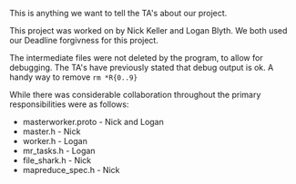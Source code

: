 This is anything we want to tell the TA's about our project.

This project was worked on by Nick Keller and Logan Blyth. We both used our Deadline forgivness for this project.

The intermediate files were not deleted by the program, to allow for debugging. The TA's have previously stated that debug output is ok. A handy way to remove `rm *R{0..9}`

While there was considerable collaboration throughout the primary responsibilities were as follows:

* masterworker.proto - Nick and Logan
* master.h - Nick
* worker.h - Logan
* mr_tasks.h - Logan
* file_shark.h - Nick
* mapreduce_spec.h - Nick
